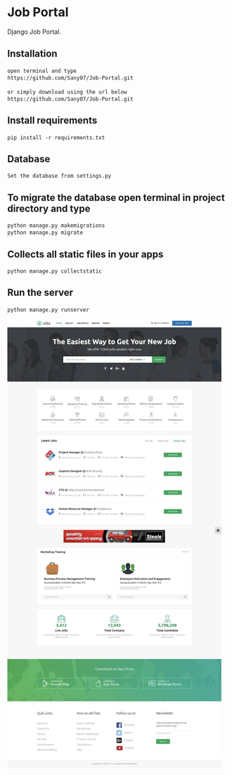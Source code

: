 # Job Portal
Django Job Portal.       


## Installation 

```
open terminal and type
https://github.com/Sany07/Job-Portal.git

or simply download using the url below
https://github.com/Sany07/Job-Portal.git
```

## Install requirements

```
pip install -r requirements.txt
```
## Database

```
Set the database from settings.py
```

## To migrate the database open terminal in project directory and type
```
python manage.py makemigrations
python manage.py migrate
```

## Collects all static files in your apps

```
python manage.py collectstatic
```

## Run the server
```
python manage.py runserver
```

![Settings Window](https://github.com/rajpatel-rp7/Online-Job-Portal/blob/7e02c5d0581e3034e87a3ec80b5e21feb0292074/screenshots/Image%2003-04-23%20at%2012.19%20AM.jpg)
